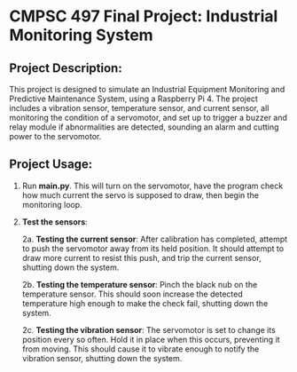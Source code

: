# CMPSC 497 Final Project: Industrial Monitoring System

## Project Description:
This project is designed to simulate an Industrial Equipment Monitoring and Predictive Maintenance System, using a Raspberry Pi 4. The project includes a vibration sensor, temperature sensor, and current sensor, all monitoring the condition of a servomotor, and set up to trigger a buzzer and relay module if abnormalities are detected, sounding an alarm and cutting power to the servomotor. 

## Project Usage:
1. Run **main.py**. This will turn on the servomotor, have the program check how much current the servo is supposed to draw, then begin the monitoring loop.
2. **Test the sensors**:
  
   2a. **Testing the current sensor**: After calibration has completed, attempt to push the servomotor away from its held position. It should attempt to draw more current to resist this push, and trip the current sensor, shutting down the system.
   
   2b. **Testing the temperature sensor**: Pinch the black nub on the temperature sensor. This should soon increase the detected temperature high enough to make the check fail, shutting down the system.
   
   2c. **Testing the vibration sensor**: The servomotor is set to change its position every so often. Hold it in place when this occurs, preventing it from moving. This should cause it to vibrate enough to notify the vibration sensor, shutting down the system.

